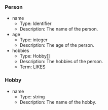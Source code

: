 ### Person

- name
  - Type: Identifier
  - Description: The name of the person.
- age
  - Type: integer
  - Description: The age of the person.
- hobbies
  - Type: Hobby[]
  - Description: The hobbies of the person.
  - Term: LIKES

### Hobby

- name
  - Type: string
  - Description: The name of the hobby.
